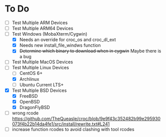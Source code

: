 # To Do
- [ ] Test Multiple ARM Devices
- [ ] Test Multiple ARM64 Devices
- [ ] Test Windows (MobaXterm/Cygwin)
  - [x] Needs an override for croc_os and croc_dl_ext
  - [x] Needs new install_file_windws function
  - [x] ~~Determine which binary to download when in cygwin~~ Maybe there is a bug
- [ ] Test Multiple MacOS Devices
- [ ] Test Multiple Linux Devices
  - [ ] CentOS 6+
  - [x] Archlinux
  - [ ] Ubuntu Current LTS+
- [x] Test Multiple BSD Devices
  - [x] FreeBSD
  - [x] OpenBSD
  - [x] DragonFlyBSD
- [ ] wrong rcode https://github.com/TheQueasle/croc/blob/9e9f43c352482b99e295930073f4b22b14da4fe1/src/install/rewrite.txt#L241
- [ ] increase function rcodes to avoid clashing with tool rcodes
